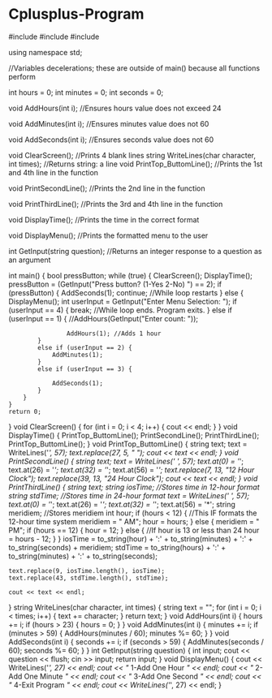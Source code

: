 # Cplusplus-Program
#include <iostream>
#include <iomanip>
#include <string>

using namespace std;

//Variables decelerations; these are outside of main() because all functions perform 

int hours = 0;
int minutes = 0;
int seconds = 0;

void AddHours(int i); //Ensures hours value does not exceed 24

void AddMinutes(int i); //Ensures minutes value does not 60

void AddSeconds(int i); //Ensures seconds value does not 60

void ClearScreen(); //Prints 4 blank lines
string WriteLines(char character, int times); //Returns string: a line
void PrintTop_ButtomLine(); //Prints the 1st and 4th line in the function

void PrintSecondLine(); //Prints the 2nd line in the function

void PrintThirdLine(); //Prints the 3rd and 4th line in the function

void DisplayTime(); //Prints the time in the correct format

void DisplayMenu(); //Prints the formatted menu to the user

int GetInput(string question); //Returns an integer response to a question as an argument

int main() {
    bool pressButton;
    while (true) {
        ClearScreen();
        DisplayTime();
        pressButton = (GetInput("Press button? (1-Yes 2-No) ") == 2);
        if (pressButton) {
            AddSeconds(1);
            continue; //While loop restarts
        }
        else {
            DisplayMenu();
            int userInput = GetInput("Enter Menu Selection: ");
            if (userInput == 4) {
                break; //While loop ends. Program exits.
            }
            else if (userInput == 1) {
                //AddHours(GetInput("Enter count: ")); 
                
                    AddHours(1); //Adds 1 hour
            }
            else if (userInput == 2) {
                AddMinutes(1); 
            }
            else if (userInput == 3) {
                
                AddSeconds(1); 
            }
        }
    }
    return 0;
}
void ClearScreen() {
    for (int i = 0; i < 4; i++) {
        cout << endl;
    }
}
void DisplayTime() {
    PrintTop_ButtomLine();
    PrintSecondLine();
    PrintThirdLine();
    PrintTop_ButtomLine();
}
void PrintTop_ButtomLine() {
    string text;
    text = WriteLines('*', 57); 
    text.replace(27, 5, " "); 
        cout << text << endl;
}
void PrintSecondLine() {
    string text;
    text = WriteLines(' ', 57);
    text.at(0) = '*'; 
    text.at(26) = '*';
    text.at(32) = '*';
    text.at(56) = '*';
    text.replace(7, 13, "12 Hour Clock");
    text.replace(39, 13, "24 Hour Clock");
    cout << text << endl;
}
void PrintThirdLine() {
    string text;
    string iosTime; //Stores time in 12-hour format 
    string stdTime; //Stores time in 24-hour format 
    text = WriteLines(' ', 57);
    text.at(0) = '*';
    text.at(26) = '*';
    text.at(32) = '*';
    text.at(56) = '*';
    string meridiem; //Stores meridiem
    int hour;
    if (hours < 12) { //This IF formats the 12-hour time system
        meridiem = " AM"; 
        hour = hours;
    }
    else { 
        meridiem = " PM"; 
        if (hours == 12) {
            hour = 12;
        }
        else { //If hour is 13 or less than 24 
            hour = hours - 12; 
        }
    }
    iosTime = to_string(hour) + ':' + to_string(minutes) + ':' + to_string(seconds) +
        meridiem;
    stdTime = to_string(hours) + ':' + to_string(minutes) + ':' + to_string(seconds);

    text.replace(9, iosTime.length(), iosTime);
    text.replace(43, stdTime.length(), stdTime);

    cout << text << endl;
}
string WriteLines(char character, int times) {
    string text = "";
    for (int i = 0; i < times; i++) {
        text += character;
    }
    return text;
}
void AddHours(int i) {
    hours += i;
    if (hours > 23) {
        hours = 0;
    }
}
void AddMinutes(int i) {
    minutes += i;
    if (minutes > 59) {
        AddHours(minutes / 60);
        minutes %= 60;
    }
}
void AddSeconds(int i) {
    seconds += i;
    if (seconds > 59) {
        AddMinutes(seconds / 60);
        seconds %= 60;
    }
}
int GetInput(string question) {
    int input;
    cout << question << flush;
    cin >> input;
    return input;
}
void DisplayMenu() {
    cout << WriteLines('*', 27) << endl;
    cout << "* 1-Add One Hour *" << endl;
    cout << "* 2-Add One Minute *" << endl;
    cout << "* 3-Add One Second *" << endl;
    cout << "* 4-Exit Program *" << endl;
    cout << WriteLines('*', 27) << endl;
}

